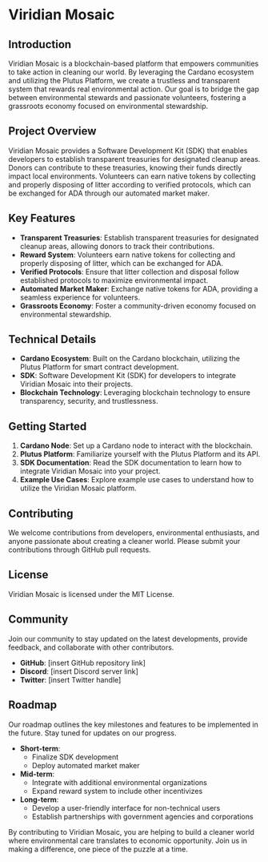# Viridian Mosaic

## Introduction
Viridian Mosaic is a blockchain-based platform that empowers communities to take action in cleaning our world. By leveraging the Cardano ecosystem and utilizing the Plutus Platform, we create a trustless and transparent system that rewards real environmental action. Our goal is to bridge the gap between environmental stewards and passionate volunteers, fostering a grassroots economy focused on environmental stewardship.

## Project Overview
Viridian Mosaic provides a Software Development Kit (SDK) that enables developers to establish transparent treasuries for designated cleanup areas. Donors can contribute to these treasuries, knowing their funds directly impact local environments. Volunteers can earn native tokens by collecting and properly disposing of litter according to verified protocols, which can be exchanged for ADA through our automated market maker.

## Key Features

* **Transparent Treasuries**: Establish transparent treasuries for designated cleanup areas, allowing donors to track their contributions.
* **Reward System**: Volunteers earn native tokens for collecting and properly disposing of litter, which can be exchanged for ADA.
* **Verified Protocols**: Ensure that litter collection and disposal follow established protocols to maximize environmental impact.
* **Automated Market Maker**: Exchange native tokens for ADA, providing a seamless experience for volunteers.
* **Grassroots Economy**: Foster a community-driven economy focused on environmental stewardship.

## Technical Details

* **Cardano Ecosystem**: Built on the Cardano blockchain, utilizing the Plutus Platform for smart contract development.
* **SDK**: Software Development Kit (SDK) for developers to integrate Viridian Mosaic into their projects.
* **Blockchain Technology**: Leveraging blockchain technology to ensure transparency, security, and trustlessness.

## Getting Started

1. **Cardano Node**: Set up a Cardano node to interact with the blockchain.
2. **Plutus Platform**: Familiarize yourself with the Plutus Platform and its API.
3. **SDK Documentation**: Read the SDK documentation to learn how to integrate Viridian Mosaic into your project.
4. **Example Use Cases**: Explore example use cases to understand how to utilize the Viridian Mosaic platform.

## Contributing

We welcome contributions from developers, environmental enthusiasts, and anyone passionate about creating a cleaner world. Please submit your contributions through GitHub pull requests.

## License

Viridian Mosaic is licensed under the MIT License.

## Community

Join our community to stay updated on the latest developments, provide feedback, and collaborate with other contributors.

* **GitHub**: [insert GitHub repository link]
* **Discord**: [insert Discord server link]
* **Twitter**: [insert Twitter handle]

## Roadmap

Our roadmap outlines the key milestones and features to be implemented in the future. Stay tuned for updates on our progress.

* **Short-term**:
	+ Finalize SDK development
	+ Deploy automated market maker
* **Mid-term**:
	+ Integrate with additional environmental organizations
	+ Expand reward system to include other incentivizes
* **Long-term**:
	+ Develop a user-friendly interface for non-technical users
	+ Establish partnerships with government agencies and corporations

By contributing to Viridian Mosaic, you are helping to build a cleaner world where environmental care translates to economic opportunity. Join us in making a difference, one piece of the puzzle at a time.
